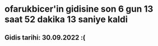 # ofarukbicer'in gidisine son 6 gun 13 saat 52 dakika 13 saniye kaldi

## Gidis tarihi: 30.09.2022 :(